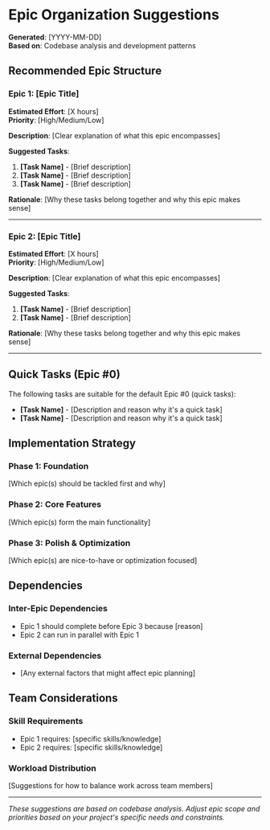 # Epic Organization Suggestions

**Generated**: [YYYY-MM-DD]  
**Based on**: Codebase analysis and development patterns

## Recommended Epic Structure

### Epic 1: [Epic Title]

**Estimated Effort**: [X hours]  
**Priority**: [High/Medium/Low]

**Description**: [Clear explanation of what this epic encompasses]

**Suggested Tasks**:

1. **[Task Name]** - [Brief description]
2. **[Task Name]** - [Brief description]
3. **[Task Name]** - [Brief description]

**Rationale**: [Why these tasks belong together and why this epic makes sense]

---

### Epic 2: [Epic Title]

**Estimated Effort**: [X hours]  
**Priority**: [High/Medium/Low]

**Description**: [Clear explanation of what this epic encompasses]

**Suggested Tasks**:

1. **[Task Name]** - [Brief description]
2. **[Task Name]** - [Brief description]

**Rationale**: [Why these tasks belong together and why this epic makes sense]

---

## Quick Tasks (Epic #0)

The following tasks are suitable for the default Epic #0 (quick tasks):

- **[Task Name]** - [Description and reason why it's a quick task]
- **[Task Name]** - [Description and reason why it's a quick task]

## Implementation Strategy

### Phase 1: Foundation

[Which epic(s) should be tackled first and why]

### Phase 2: Core Features

[Which epic(s) form the main functionality]

### Phase 3: Polish & Optimization

[Which epic(s) are nice-to-have or optimization focused]

## Dependencies

### Inter-Epic Dependencies

- Epic 1 should complete before Epic 3 because [reason]
- Epic 2 can run in parallel with Epic 1

### External Dependencies

- [Any external factors that might affect epic planning]

## Team Considerations

### Skill Requirements

- Epic 1 requires: [specific skills/knowledge]
- Epic 2 requires: [specific skills/knowledge]

### Workload Distribution

[Suggestions for how to balance work across team members]

---

_These suggestions are based on codebase analysis. Adjust epic scope and priorities based on your project's specific
needs and constraints._
